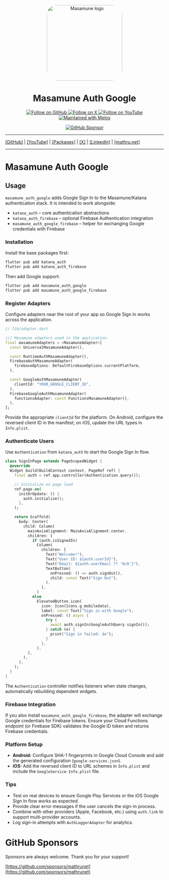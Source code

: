 <p align="center">
  <a href="https://mathru.net">
    <img width="240px" src="https://raw.githubusercontent.com/mathrunet/flutter_masamune/master/.github/images/icon.png" alt="Masamune logo" style="border-radius: 32px"s><br/>
  </a>
  <h1 align="center">Masamune Auth Google</h1>
</p>

<p align="center">
  <a href="https://github.com/mathrunet">
    <img src="https://img.shields.io/static/v1?label=GitHub&message=Follow&logo=GitHub&color=333333&link=https://github.com/mathrunet" alt="Follow on GitHub" />
  </a>
  <a href="https://x.com/mathru">
    <img src="https://img.shields.io/static/v1?label=@mathru&message=Follow&logo=X&color=0F1419&link=https://x.com/mathru" alt="Follow on X" />
  </a>
  <a href="https://www.youtube.com/c/mathrunetchannel">
    <img src="https://img.shields.io/static/v1?label=YouTube&message=Follow&logo=YouTube&color=FF0000&link=https://www.youtube.com/c/mathrunetchannel" alt="Follow on YouTube" />
  </a>
  <a href="https://github.com/invertase/melos">
    <img src="https://img.shields.io/static/v1?label=maintained%20with&message=melos&color=FF1493&link=https://github.com/invertase/melos" alt="Maintained with Melos" />
  </a>
</p>

<p align="center">
  <a href="https://github.com/sponsors/mathrunet"><img src="https://img.shields.io/static/v1?label=Sponsor&message=%E2%9D%A4&logo=GitHub&color=ff69b4&link=https://github.com/sponsors/mathrunet" alt="GitHub Sponsor" /></a>
</p>

---

[[GitHub]](https://github.com/mathrunet) | [[YouTube]](https://www.youtube.com/c/mathrunetchannel) | [[Packages]](https://pub.dev/publishers/mathru.net/packages) | [[X]](https://x.com/mathru) | [[LinkedIn]](https://www.linkedin.com/in/mathrunet/) | [[mathru.net]](https://mathru.net)

---

# Masamune Auth Google

## Usage

`masamune_auth_google` adds Google Sign In to the Masamune/Katana authentication stack. It is intended to work alongside:

- `katana_auth` – core authentication abstractions
- `katana_auth_firebase` – optional Firebase Authentication integration
- `masamune_auth_google_firebase` – helper for exchanging Google credentials with Firebase

### Installation

Install the base packages first:

```bash
flutter pub add katana_auth
flutter pub add katana_auth_firebase
```

Then add Google support:

```bash
flutter pub add masamune_auth_google
flutter pub add masamune_auth_google_firebase
```

### Register Adapters

Configure adapters near the root of your app so Google Sign In works across the application.

```dart
// lib/adapter.dart

/// Masamune adapters used in the application.
final masamuneAdapters = <MasamuneAdapter>[
  const UniversalMasamuneAdapter(),

  const RuntimeAuthMasamuneAdapter(),
  FirebaseAuthMasamuneAdapter(
    firebaseOptions: DefaultFirebaseOptions.currentPlatform,
  ),

  const GoogleAuthMasamuneAdapter(
    clientId: "YOUR_GOOGLE_CLIENT_ID",
  ),
  FirebaseGoogleAuthMasamuneAdapter(
    functionsAdapter: const FunctionsMasamuneAdapter(),
  ),
];
```

Provide the appropriate `clientId` for the platform. On Android, configure the reversed client ID in the manifest; on iOS, update the URL types in `Info.plist`.

### Authenticate Users

Use `Authentication` from `katana_auth` to start the Google Sign In flow.

```dart
class SignInPage extends PageScopedWidget {
  @override
  Widget build(BuildContext context, PageRef ref) {
    final auth = ref.app.controller(Authentication.query());

    // Initialize on page load
    ref.page.on(
      initOrUpdate: () {
        auth.initialize();
      },
    );

    return Scaffold(
      body: Center(
        child: Column(
          mainAxisAlignment: MainAxisAlignment.center,
          children: [
            if (auth.isSignedIn)
              Column(
                children: [
                  Text("Welcome!"),
                  Text("User ID: ${auth.userId}"),
                  Text("Email: ${auth.userEmail ?? 'N/A'}"),
                  TextButton(
                    onPressed: () => auth.signOut(),
                    child: const Text("Sign Out"),
                  ),
                ],
              )
            else
              ElevatedButton.icon(
                icon: Icon(Icons.g_mobiledata),
                label: const Text("Sign in with Google"),
                onPressed: () async {
                  try {
                    await auth.signIn(GoogleAuthQuery.signIn());
                  } catch (e) {
                    print("Sign in failed: $e");
                  }
                },
              ),
          ],
        ),
      ),
    );
  }
}
```

The `Authentication` controller notifies listeners when state changes, automatically rebuilding dependent widgets.

### Firebase Integration

If you also install `masamune_auth_google_firebase`, the adapter will exchange Google credentials for Firebase tokens. Ensure your Cloud Functions endpoint (or Firebase SDK) validates the Google ID token and returns Firebase credentials.

### Platform Setup

- **Android:** Configure SHA-1 fingerprints in Google Cloud Console and add the generated configuration (`google-services.json`).
- **iOS:** Add the reversed client ID to URL schemes in `Info.plist` and include the `GoogleService-Info.plist` file.

### Tips

- Test on real devices to ensure Google Play Services or the iOS Google Sign In flow works as expected.
- Provide clear error messages if the user cancels the sign-in process.
- Combine with other providers (Apple, Facebook, etc.) using `auth.link` to support multi-provider accounts.
- Log sign-in attempts with `AuthLoggerAdapter` for analytics.

# GitHub Sponsors

Sponsors are always welcome. Thank you for your support!

[https://github.com/sponsors/mathrunet](https://github.com/sponsors/mathrunet)